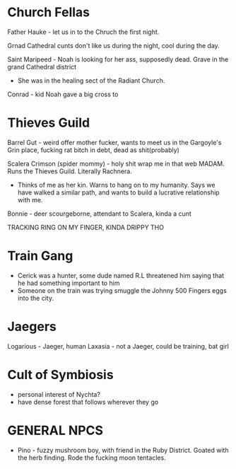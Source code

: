# Church Fellas

Father Hauke - let us in to the Chruch the first night.

Grnad Cathedral cunts don't like us during the night, cool during the day.

Saint Maripeed - Noah is looking for her ass, supposedly dead. Grave in the grand Cathedral district
 - She was in the healing sect of the Radiant Church.
 
Conrad - kid Noah gave a big cross to


# Thieves Guild
 
 Barrel Gut - weird offer mother fucker, wants to meet us in the Gargoyle's Grin place, fucking rat bitch in debt, dead as shit(probably)
 
 Scalera Crimson (spider mommy) - holy shit wrap me in that web MADAM. Runs the Thieves Guild. Literally Rachnera.
 - Thinks of me as her kin. Warns to hang on to my humanity. Says we have walked a similar path, and wants to build a lucrative relationship with me.
 
 Bonnie - deer scourgeborne, attendant to Scalera, kinda a cunt
 
 TRACKING RING ON MY FINGER, KINDA DRIPPY THO
 
# Train Gang
- Cerick was a hunter, some dude named R.L threatened him saying that he had something important to him
- Someone on the train was trying smuggle the Johnny 500 Fingers eggs into the city.

# Jaegers
Logarious - Jaeger, human
Laxasia - not a Jaeger, could be training, bat girl

# Cult of Symbiosis
- personal interest of Nychta?
- have dense forest that follows wherever they go

# GENERAL NPCS
- Pino - fuzzy mushroom boy, with friend in the Ruby District. Goated with the herb finding. Rode the fucking moon tentacles.